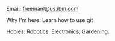 Email: freemanl@us.ibm.com

Why I'm here: Learn how to use git

Hobies: Robotics, Electronics, Gardening.

